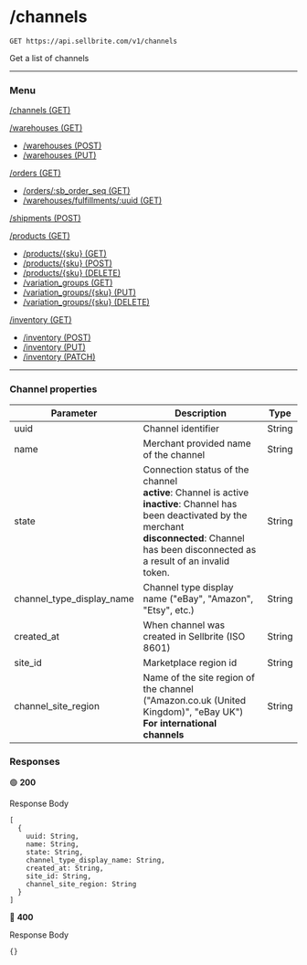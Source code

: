 # /channels

```
GET https://api.sellbrite.com/v1/channels
```

Get a list of channels

---

### Menu

[/channels (GET)](channels)

[/warehouses (GET)](warehouses)
  * [/warehouses (POST)](warehouses-post)
  * [/warehouses (PUT)](warehouses-put)

[/orders (GET)](orders)
  * [/orders/:sb_order_seq (GET)](orders-sb-order)
  * [/warehouses/fulfillments/:uuid (GET)](orders-fulfillments)

[/shipments (POST)](shipments)

[/products (GET)](products)
  * [/products/{sku} (GET)](products-sku-get)
  * [/products/{sku} (POST)](products-sku-post)
  * [/products/{sku} (DELETE)](products-sku-delete)
  * [/variation_groups (GET)](products-variation-groups)
  * [/variation_groups/{sku} (PUT)](products-variation-groups-put)
  * [/variation_groups/{sku} (DELETE)](products-variation-groups-delete)
  
[/inventory (GET)](inventory)
  * [/inventory (POST)](inventory-post)
  * [/inventory (PUT)](inventory-put)
  * [/inventory (PATCH)](inventory-patch)
  
---

### Channel properties

| Parameter                 | Description                           | Type   |
| ------------------------- | ------------------------------------- | ----   |
| uuid                      | Channel identifier                    | String |
| name                      | Merchant provided name of the channel | String |
| state                     | Connection status of the channel <br> **active**: Channel is active <br> **inactive**: Channel has been deactivated by the merchant <br> **disconnected**: Channel has been disconnected as a result of an invalid token.  | String |
| channel_type_display_name | Channel type display name ("eBay", "Amazon", "Etsy", etc.) | String |
| created_at                | When channel was created in Sellbrite (ISO 8601) | String |
| site_id                   | Marketplace region id                 | String |
| channel_site_region       | Name of the site region of the channel ("Amazon.co.uk (United Kingdom)", "eBay UK") <br> **For international channels**  | String |

### Responses

🟢 **200** 

Response Body
```
[
  {
    uuid: String,
    name: String,
    state: String,
    channel_type_display_name: String,
    created_at: String,
    site_id: String,
    channel_site_region: String
  }
]
```


🔴 **400** 

Response Body
```
{}
```

